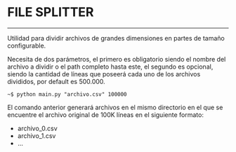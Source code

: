 # FILE SPLITTER

***

Utilidad para dividir archivos de grandes dimensiones en partes de tamaño configurable.

Necesita de dos parámetros, el primero es obligatorio siendo el nombre del archivo a dividir o el path completo hasta este, el segundo es opcional, siendo la cantidad de líneas que poseerá cada uno de los archivos divididos, por default es 500.000.

```shell
~$ python main.py "archivo.csv" 100000
```

El comando anterior generará archivos en el mismo directorio en el que se encuentre el archivo original de 100K líneas en el siguiente formato:
* archivo_0.csv
* archivo_1.csv
* ...